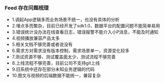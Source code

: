 ### Feed 存在问题梳理
- 1.调起App逻辑多而业务场景不统一，也没有具体的分析
- 2.埋点多而繁杂，目前已经开发了sdk1.0，数据平台的配置问题不能简单易用
- 3.错误统计没办法在线查看日志，错误报警不能介入小P消息，不能及时通知
- 4.视频播放兼容产品太多
- 5.相关文档不够完善或者说没有
- 6.需求方对需求没有版本控制，需求场景单一，资源变化较多
- 7.测试资源不够，测试覆盖面太少，测试流程不够完善
- 8.上线流程不够完善，目前公司不支持git上线
- 9.旧系统中还存在部分未知业务逻辑的代码
- 10.图文与视频的后端数据不能统一，兼容复杂